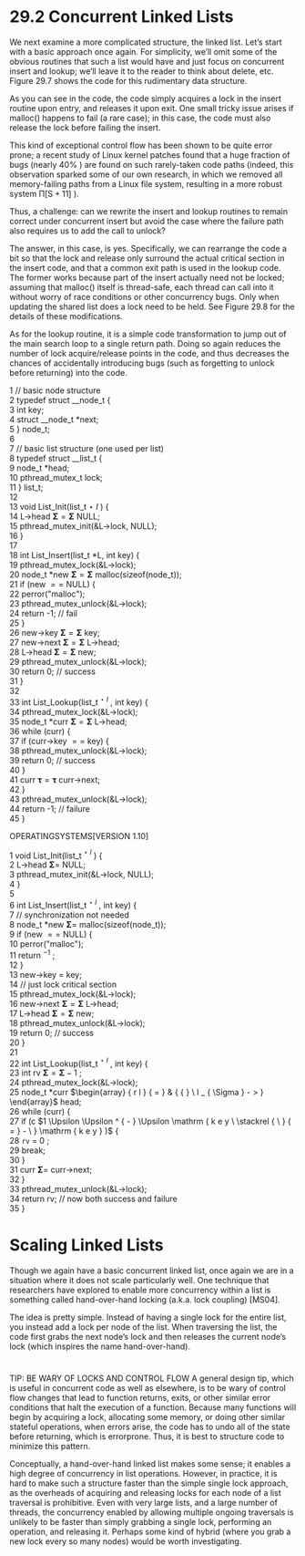 # 29.2 Concurrent Linked Lists  

We next examine a more complicated structure, the linked list. Let’s start with a basic approach once again. For simplicity, we’ll omit some of the obvious routines that such a list would have and just focus on concurrent insert and lookup; we’ll leave it to the reader to think about delete, etc. Figure 29.7 shows the code for this rudimentary data structure.  

As you can see in the code, the code simply acquires a lock in the insert routine upon entry, and releases it upon exit. One small tricky issue arises if malloc() happens to fail (a rare case); in this case, the code must also release the lock before failing the insert.  

This kind of exceptional control flow has been shown to be quite error prone; a recent study of Linux kernel patches found that a huge fraction of bugs (nearly $4 0 \%$ ) are found on such rarely-taken code paths (indeed, this observation sparked some of our own research, in which we removed all memory-failing paths from a Linux file system, resulting in a more robust system $\mathsf { \bar { \Pi } } [ { \mathsf { S } } { + } 1 1 ]$ ).  

Thus, a challenge: can we rewrite the insert and lookup routines to remain correct under concurrent insert but avoid the case where the failure path also requires us to add the call to unlock?  

The answer, in this case, is yes. Specifically, we can rearrange the code a bit so that the lock and release only surround the actual critical section in the insert code, and that a common exit path is used in the lookup code. The former works because part of the insert actually need not be locked; assuming that malloc() itself is thread-safe, each thread can call into it without worry of race conditions or other concurrency bugs. Only when updating the shared list does a lock need to be held. See Figure 29.8 for the details of these modifications.  

As for the lookup routine, it is a simple code transformation to jump out of the main search loop to a single return path. Doing so again reduces the number of lock acquire/release points in the code, and thus decreases the chances of accidentally introducing bugs (such as forgetting to unlock before returning) into the code.  

1 // basic node structure   
2 typedef struct __node_t {   
3 int key;   
4 struct __node_t \*next;   
5 } node_t;   
6   
7 // basic list structure (one used per list)   
8 typedef struct __list_t {   
9 node_t \*head;   
10 pthread_mutex_t lock;   
11 } list_t;   
12   
13 void List_Init(list_t $\star \ I$ ) {   
14 L->head $\mathbf { \Sigma } = \mathbf { \Sigma }$ NULL;   
15 pthread_mutex_init(&L->lock, NULL);   
16 }   
17   
18 int List_Insert(list_t \*L, int key) {   
19 pthread_mutex_lock(&L->lock);   
20 node_t \*new $\mathbf { \Sigma } = \mathbf { \Sigma }$ malloc(sizeof(node_t));   
21 if (new $\scriptstyle = =$ NULL) {   
22 perror("malloc");   
23 pthread_mutex_unlock(&L->lock);   
24 return -1; // fail   
25 }   
26 new->key $\mathbf { \Sigma } = \mathbf { \Sigma }$ key;   
27 new->next $\mathbf { \Sigma } = \mathbf { \Sigma }$ L->head;   
28 L->head $\mathbf { \Sigma } = \mathbf { \Sigma }$ new;   
29 pthread_mutex_unlock(&L->lock);   
30 return 0; // success   
31 }   
32   
33 int List_Lookup(list_t $^ { \star \ I }$ , int key) {   
34 pthread_mutex_lock(&L->lock);   
35 node_t \*curr $\mathbf { \Sigma } = \mathbf { \Sigma }$ L->head;   
36 while (curr) {   
37 if (curr->key $\scriptstyle = =$ key) {   
38 pthread_mutex_unlock(&L->lock);   
39 return 0; // success   
40 }   
41 curr $\mathbf { \tau } = \mathbf { \tau }$ curr->next;   
42 }   
43 pthread_mutex_unlock(&L->lock);   
44 return -1; // failure   
45 }  

OPERATINGSYSTEMS[VERSION 1.10]  

1 void List_Init(list_t $^ { \star \ I }$ ) {   
2 L->head $\mathbf { \Sigma } =$ NULL;   
3 pthread_mutex_init(&L->lock, NULL);   
4 }   
5   
6 int List_Insert(list_t $^ { \star \ I }$ , int key) {   
7 // synchronization not needed   
8 node_t \*new $\mathbf { \Sigma } =$ malloc(sizeof(node_t));   
9 if (new $\scriptstyle = =$ NULL) {   
10 perror("malloc");   
11 return $^ { - 1 }$ ;   
12 }   
13 new->key = key;   
14 // just lock critical section   
15 pthread_mutex_lock(&L->lock);   
16 new->next $\mathbf { \Sigma } = \mathbf { \Sigma }$ L->head;   
17 L->head $\mathbf { \Sigma } = \mathbf { \Sigma }$ new;   
18 pthread_mutex_unlock(&L->lock);   
19 return 0; // success   
20 }   
21   
22 int List_Lookup(list_t $^ { \star \ I }$ , int key) {   
23 int rv $\mathbf { \Sigma } = \mathbf { \Sigma } - 1$ ;   
24 pthread_mutex_lock(&L->lock);   
25 node_t \*curr $\begin{array} { r l } { = } & { { } \ I _ { \Sigma } - > } \end{array}$ head;   
26 while (curr) {   
27 if (c $1 \Upsilon \Upsilon ^ { - } \Upsilon \mathrm { k e y \ \stackrel { \ } { = } - \ } \mathrm { k e y } )$ {   
28 $\mathtt { r v } \ = \ 0$ ;   
29 break;   
30 }   
31 curr $\mathbf { \Sigma } =$ curr->next;   
32 }   
33 pthread_mutex_unlock(&L->lock);   
34 return rv; // now both success and failure   
35 }  

# Scaling Linked Lists  

Though we again have a basic concurrent linked list, once again we are in a situation where it does not scale particularly well. One technique that researchers have explored to enable more concurrency within a list is something called hand-over-hand locking (a.k.a. lock coupling) [MS04].  

The idea is pretty simple. Instead of having a single lock for the entire list, you instead add a lock per node of the list. When traversing the list, the code first grabs the next node’s lock and then releases the current node’s lock (which inspires the name hand-over-hand).  

#  

TIP: BE WARY OF LOCKS AND CONTROL FLOW A general design tip, which is useful in concurrent code as well as elsewhere, is to be wary of control flow changes that lead to function returns, exits, or other similar error conditions that halt the execution of a function. Because many functions will begin by acquiring a lock, allocating some memory, or doing other similar stateful operations, when errors arise, the code has to undo all of the state before returning, which is errorprone. Thus, it is best to structure code to minimize this pattern.  

Conceptually, a hand-over-hand linked list makes some sense; it enables a high degree of concurrency in list operations. However, in practice, it is hard to make such a structure faster than the simple single lock approach, as the overheads of acquiring and releasing locks for each node of a list traversal is prohibitive. Even with very large lists, and a large number of threads, the concurrency enabled by allowing multiple ongoing traversals is unlikely to be faster than simply grabbing a single lock, performing an operation, and releasing it. Perhaps some kind of hybrid (where you grab a new lock every so many nodes) would be worth investigating.  

